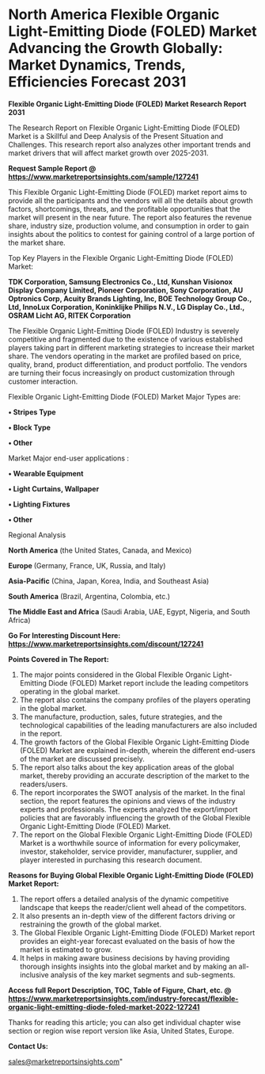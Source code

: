  # North America Flexible Organic Light-Emitting Diode (FOLED) Market Advancing the Growth Globally: Market Dynamics, Trends, Efficiencies Forecast 2031

<strong>Flexible Organic Light-Emitting Diode (FOLED) Market Research Report 2031</strong>

The Research Report on Flexible Organic Light-Emitting Diode (FOLED) Market is a Skillful and Deep Analysis of the Present Situation and Challenges. This research report also analyzes other important trends and market drivers that will affect market growth over 2025-2031.

<strong>Request Sample Report @ <a href=https://www.marketreportsinsights.com/sample/127241>https://www.marketreportsinsights.com/sample/127241</a></strong>

This Flexible Organic Light-Emitting Diode (FOLED) market report aims to provide all the participants and the vendors will all the details about growth factors, shortcomings, threats, and the profitable opportunities that the market will present in the near future. The report also features the revenue share, industry size, production volume, and consumption in order to gain insights about the politics to contest for gaining control of a large portion of the market share.

Top Key Players in the Flexible Organic Light-Emitting Diode (FOLED) Market:

<strong>TDK Corporation, Samsung Electronics Co., Ltd, Kunshan Visionox Display Company Limited, Pioneer Corporation, Sony Corporation, AU Optronics Corp, Acuity Brands Lighting, Inc, BOE Technology Group Co., Ltd, InnoLux Corporation, Koninklijke Philips N.V., LG Display Co., Ltd., OSRAM Licht AG, RITEK Corporation</strong>

The Flexible Organic Light-Emitting Diode (FOLED) Industry is severely competitive and fragmented due to the existence of various established players taking part in different marketing strategies to increase their market share. The vendors operating in the market are profiled based on price, quality, brand, product differentiation, and product portfolio. The vendors are turning their focus increasingly on product customization through customer interaction.

Flexible Organic Light-Emitting Diode (FOLED) Market Major Types are:

<strong>• Stripes Type

• Block Type

• Other</strong>

Market Major end-user applications :

<strong>• Wearable Equipment

• Light Curtains, Wallpaper

• Lighting Fixtures

• Other</strong>

Regional Analysis

</u><strong><b>North America</b></strong> (the United States, Canada, and Mexico)

<strong><b>Europe </b></strong>(Germany, France, UK, Russia, and Italy)

<strong><b>Asia-Pacific</b></strong> (China, Japan, Korea, India, and Southeast Asia)

<strong><b>South America</b></strong> (Brazil, Argentina, Colombia, etc.)

<strong><b>The Middle East and Africa</b></strong> (Saudi Arabia, UAE, Egypt, Nigeria, and South Africa)

<strong>Go For Interesting Discount Here: <a href=https://www.marketreportsinsights.com/discount/127241>https://www.marketreportsinsights.com/discount/127241</a></strong>

<strong>Points Covered in The Report:</strong>
<ol>
  <li>The major points considered in the Global Flexible Organic Light-Emitting Diode (FOLED) Market report include the leading competitors operating in the global market.</li>
  <li>The report also contains the company profiles of the players operating in the global market.</li>
  <li>The manufacture, production, sales, future strategies, and the technological capabilities of the leading manufacturers are also included in the report.</li>
  <li>The growth factors of the Global Flexible Organic Light-Emitting Diode (FOLED) Market are explained in-depth, wherein the different end-users of the market are discussed precisely.</li>
  <li>The report also talks about the key application areas of the global market, thereby providing an accurate description of the market to the readers/users.</li>
  <li>The report incorporates the SWOT analysis of the market. In the final section, the report features the opinions and views of the industry experts and professionals. The experts analyzed the export/import policies that are favorably influencing the growth of the Global Flexible Organic Light-Emitting Diode (FOLED) Market.</li>
  <li>The report on the Global Flexible Organic Light-Emitting Diode (FOLED) Market is a worthwhile source of information for every policymaker, investor, stakeholder, service provider, manufacturer, supplier, and player interested in purchasing this research document.</li>
</ol>
<strong>Reasons for Buying Global Flexible Organic Light-Emitting Diode (FOLED) Market Report:</strong>

<ol>
  <li>The report offers a detailed analysis of the dynamic competitive landscape that keeps the reader/client well ahead of the competitors.</li>
  <li>It also presents an in-depth view of the different factors driving or restraining the growth of the global market.</li>
  <li>The Global Flexible Organic Light-Emitting Diode (FOLED) Market report provides an eight-year forecast evaluated on the basis of how the market is estimated to grow.</li>
  <li>It helps in making aware business decisions by having providing thorough insights insights into the global market and by making an all-inclusive analysis of the key market segments and sub-segments.</li>
</ol>
<strong>Access full Report Description, TOC, Table of Figure, Chart, etc. @ <a href=https://www.marketreportsinsights.com/industry-forecast/flexible-organic-light-emitting-diode-foled-market-2022-127241>https://www.marketreportsinsights.com/industry-forecast/flexible-organic-light-emitting-diode-foled-market-2022-127241</a></strong>


Thanks for reading this article; you can also get individual chapter wise section or region wise report version like Asia, United States, Europe.

<strong>Contact Us:</strong>

sales@marketreportsinsights.com"
